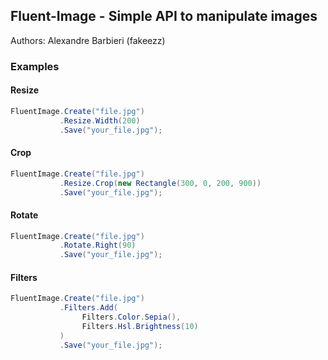 ## Fluent-Image - Simple API to manipulate images

Authors: Alexandre Barbieri (fakeezz)

### Examples

#### Resize

```c#
FluentImage.Create("file.jpg")
           .Resize.Width(200)
           .Save("your_file.jpg");
```

#### Crop

```c#
FluentImage.Create("file.jpg")
           .Resize.Crop(new Rectangle(300, 0, 200, 900))
           .Save("your_file.jpg");
```

#### Rotate

```c#
FluentImage.Create("file.jpg")
           .Rotate.Right(90)
           .Save("your_file.jpg");
```

#### Filters

```c#
FluentImage.Create("file.jpg")
           .Filters.Add(
                Filters.Color.Sepia(),
                Filters.Hsl.Brightness(10)
           )
           .Save("your_file.jpg");
```
